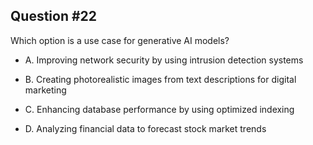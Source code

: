 ## Question #22

 Which option is a use case for generative AI models?

- A. Improving network security by using intrusion detection systems

- B. Creating photorealistic images from text descriptions for digital marketing

- C. Enhancing database performance by using optimized indexing

- D. Analyzing financial data to forecast stock market trends